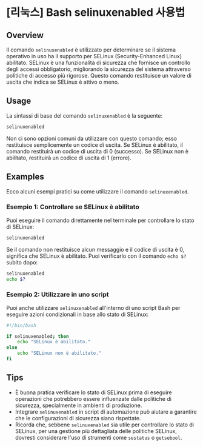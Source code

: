 # [리눅스] Bash selinuxenabled 사용법

## Overview
Il comando `selinuxenabled` è utilizzato per determinare se il sistema operativo in uso ha il supporto per SELinux (Security-Enhanced Linux) abilitato. SELinux è una funzionalità di sicurezza che fornisce un controllo degli accessi obbligatorio, migliorando la sicurezza del sistema attraverso politiche di accesso più rigorose. Questo comando restituisce un valore di uscita che indica se SELinux è attivo o meno.

## Usage
La sintassi di base del comando `selinuxenabled` è la seguente:

```bash
selinuxenabled
```

Non ci sono opzioni comuni da utilizzare con questo comando; esso restituisce semplicemente un codice di uscita. Se SELinux è abilitato, il comando restituirà un codice di uscita di 0 (successo). Se SELinux non è abilitato, restituirà un codice di uscita di 1 (errore).

## Examples
Ecco alcuni esempi pratici su come utilizzare il comando `selinuxenabled`.

### Esempio 1: Controllare se SELinux è abilitato
Puoi eseguire il comando direttamente nel terminale per controllare lo stato di SELinux:

```bash
selinuxenabled
```

Se il comando non restituisce alcun messaggio e il codice di uscita è 0, significa che SELinux è abilitato. Puoi verificarlo con il comando `echo $?` subito dopo:

```bash
selinuxenabled
echo $?
```

### Esempio 2: Utilizzare in uno script
Puoi anche utilizzare `selinuxenabled` all'interno di uno script Bash per eseguire azioni condizionali in base allo stato di SELinux:

```bash
#!/bin/bash

if selinuxenabled; then
    echo "SELinux è abilitato."
else
    echo "SELinux non è abilitato."
fi
```

## Tips
- È buona pratica verificare lo stato di SELinux prima di eseguire operazioni che potrebbero essere influenzate dalle politiche di sicurezza, specialmente in ambienti di produzione.
- Integrare `selinuxenabled` in script di automazione può aiutare a garantire che le configurazioni di sicurezza siano rispettate.
- Ricorda che, sebbene `selinuxenabled` sia utile per controllare lo stato di SELinux, per una gestione più dettagliata delle politiche SELinux, dovresti considerare l'uso di strumenti come `sestatus` o `getsebool`.